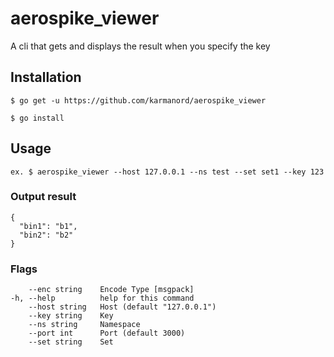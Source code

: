 # aerospike_viewer
A cli that gets and displays the result when you specify the key

## Installation
`$ go get -u https://github.com/karmanord/aerospike_viewer`

`$ go install`
## Usage

`ex. $ aerospike_viewer --host 127.0.0.1 --ns test --set set1 --key 123`

### Output result
```
{
  "bin1": "b1",
  "bin2": "b2"
}
```

### Flags
```
    --enc string    Encode Type [msgpack]
-h, --help          help for this command
    --host string   Host (default "127.0.0.1")
    --key string    Key
    --ns string     Namespace
    --port int      Port (default 3000)
    --set string    Set
```